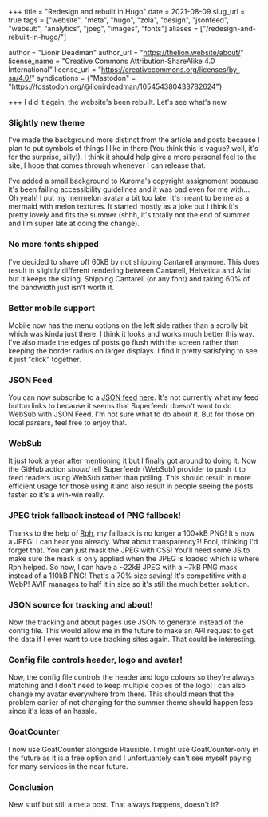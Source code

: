 +++
title = "Redesign and rebuilt in Hugo"
date = 2021-08-09
slug_url = true
tags = ["website", "meta", "hugo", "zola", "design", "jsonfeed", "websub", "analytics", "jpeg", "images", "fonts"]
aliases = ["/redesign-and-rebuilt-in-hugo/"]

author = "Lionir Deadman"
author_url = "https://thelion.website/about/"
license_name = "Creative Commons Attribution-ShareAlike 4.0 International"
license_url = "https://creativecommons.org/licenses/by-sa/4.0/"
syndications = {"Mastodon" = "https://fosstodon.org/@lionirdeadman/105454380433782624"}

+++
I did it again, the website's been rebuilt. Let's see what's new.
<!--more-->

### Slightly new theme

I've made the background more distinct from the article and posts because I plan to put symbols of things I like in there (You think this is vague? well, it's for the surprise, silly!). I think it should help give a more personal feel to the site, I hope that comes through whenever I can release that.

I've added a small background to Kuroma's copyright assignement because it's been failing accessibility guidelines and it was bad even for me with... Oh yeah! I put my mermelon avatar a bit too late. It's meant to be me as a mermaid with melon textures. It started mostly as a joke but I think it's pretty lovely and fits the summer (shhh, it's totally not the end of summer and I'm super late at doing the change).

### No more fonts shipped

I've decided to shave off 60kB by not shipping Cantarell anymore. This does result in slightly different rendering between Cantarell, Helvetica and Arial but it keeps the sizing. Shipping Cantarell (or any font) and taking 60% of the bandwidth just isn't worth it.

### Better mobile support

Mobile now has the menu options on the left side rather than a scrolly bit which was kinda just there. I think it looks and works much better this way. I've also made the edges of posts go flush with the screen rather than keeping the border radius on larger displays. I find it pretty satisfying to see it just "click" together.

### JSON Feed

You can now subscribe to a [JSON feed](jsonfeed.org/) [here](/feed.json). It's not currently what my feed button links to because it seems that Superfeedr doesn't want to do WebSub with JSON Feed. I'm not sure what to do about it. But for those on local parsers, feel free to enjoy that.

### WebSub

It just took a year after [mentioning it](/2020-10-21/) but I finally got around to doing it. Now the GitHub action *should* tell Superfeedr (WebSub) provider to push it to feed readers using WebSub rather than polling. This should result in more efficient usage for those using it and also result in people seeing the posts faster so it's a win-win really.

### JPEG trick fallback instead of PNG fallback!

Thanks to the help of [Rph](https://rph.space/), my fallback is no longer a 100+kB PNG! It's now a JPEG! I can hear you already. What about transparency?! Fool, thinking I'd forget that. You can just mask the JPEG with CSS! You'll need some JS to make sure the mask is only applied when the JPEG is loaded which is where Rph helped. So now, I can have a ~22kB JPEG with a ~7kB PNG mask instead of a 110kB PNG! That's a 70% size saving! It's competitive with a WebP! AVIF manages to half it in size so it's still the much better solution.

### JSON source for tracking and about!

Now the tracking and about pages use JSON to generate instead of the config file. This would allow me in the future to make an API request to get the data if I ever want to use tracking sites again. That could be interesting.

### Config file controls header, logo and avatar!

Now, the config file controls the header and logo colours so they're always matching and I don't need to keep multiple copies of the logo! I can also change my avatar everywhere from there. This should mean that the problem earlier of not changing for the summer theme should happen less since it's less of an hassle.

### GoatCounter

I now use GoatCounter alongside Plausible. I might use GoatCounter-only in the future as it is a free option and I unfortuantely can't see myself paying for many services in the near future.

### Conclusion

New stuff but still a meta post. That always happens, doesn't it?
